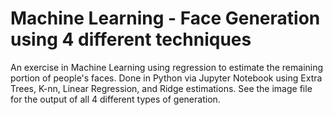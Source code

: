 # Machine Learning - Face Generation using 4 different techniques
An exercise in Machine Learning using regression to estimate the remaining portion of people's faces. Done in Python via Jupyter Notebook using Extra Trees, K-nn, Linear Regression, and Ridge estimations. See the image file for the output of all 4 different types of generation.
